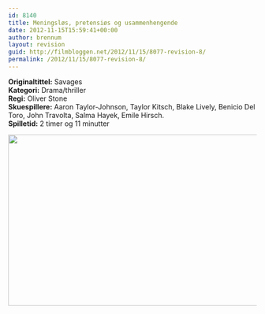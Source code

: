 ```yaml
---
id: 8140
title: Meningsløs, pretensiøs og usammenhengende
date: 2012-11-15T15:59:41+00:00
author: brennum
layout: revision
guid: http://filmbloggen.net/2012/11/15/8077-revision-8/
permalink: /2012/11/15/8077-revision-8/
---
```

**Originaltittel:** Savages  
**Kategori:** Drama/thriller  
**Regi:** Oliver Stone  
**Skuespillere:** Aaron Taylor-Johnson, Taylor Kitsch, Blake Lively, Benicio Del Toro, John Travolta, Salma Hayek, Emile Hirsch.  
**Spilletid:** 2 timer og 11 minutter

<a href="http://filmbloggen.net/?attachment_id=8133" rel="attachment wp-att-8133"><img class="alignnone size-large wp-image-8133" src="http://filmbloggen.net/wp-content/uploads//2012/11/Savages-bilde-2-620x348.jpg" alt="" width="620" height="348" /></a>
